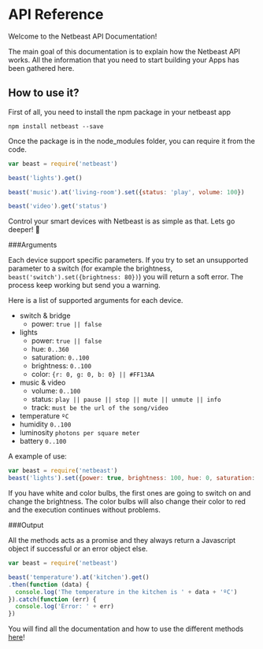 # API Reference

Welcome to the Netbeast API Documentation!

The main goal of this documentation is to explain how the Netbeast API works. All the information that you need to start building your Apps has been gathered here.

## How to use it?

First of all, you need to install the npm package in your netbeast app
````
npm install netbeast --save
````
 Once the package is in the node_modules folder, you can require it from the code.

```javascript
var beast = require('netbeast')

beast('lights').get()

beast('music').at('living-room').set({status: 'play', volume: 100})

beast('video').get('status')
```

Control your smart devices with Netbeast is as simple as that. Lets go deeper! :rocket:

###Arguments

Each device support specific parameters.
If you try to set an unsupported parameter to a switch (for example the brightness, `beast('switch').set({brightness: 80})`) you will return a soft error. The process keep working but send you a warning.

Here is a list of supported arguments for each device.
* switch & bridge
    * power:  `true || false`
* lights
    * power:    `true || false`
    * hue:           `0..360`
    * saturation:    `0..100`
    * brightness:    `0..100`
    * color: `{r: 0, g: 0, b: 0} || #FF13AA`
* music & video
    * volume:       `0..100`
    * status:       `play || pause || stop || mute || unmute || info`
    * track:        `must be the url of the song/video`
* temperature       `ºC`
* humidity          `0..100`
* luminosity        `photons per square meter`
* battery           `0..100`

A example of use:
````javascript
var beast = require('netbeast')
beast('lights').set({power: true, brightness: 100, hue: 0, saturation: 100})
````
 If you have white and color bulbs, the first ones are going to switch on and change the brightness. The color bulbs will also change their color to red and the execution continues without problems.

###Output

All the methods acts as a promise and they always return a Javascript object if successful or an error object else.
````javascript
var beast = require('netbeast')

beast('temperature').at('kitchen').get()
.then(function (data) {
  console.log('The temperature in the kitchen is ' + data + 'ºC')
}).catch(function (err) {
  console.log('Error: ' + err)
})
````
You will find all the documentation and how to use the different methods [here](http://docs.netbeast.co/chapters/api_reference/index.html)!
